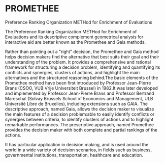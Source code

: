 # PROMETHEE

Preference Ranking Organization METHod for Enrichment of Evaluations

The Preference Ranking Organization METHod for Enrichment of Evaluations and its descriptive complement geometrical analysis for interactive aid are better known as the Promethee and Gaia methods.

Rather than pointing out a "right" decision, the Promethee and Gaia method helps decision makers find the alternative that best suits their goal and their understanding of the problem. It provides a comprehensive and rational framework for structuring a decision problem, identifying and quantifying its conflicts and synergies, clusters of actions, and highlight the main alternatives and the structured reasoning behind.The basic elements of the Promethee method have been first introduced by Professor Jean-Pierre Brans (CSOO, VUB Vrije Universiteit Brussel) in 1982.It was later developed and implemented by Professor Jean-Pierre Brans and Professor Bertrand Mareschal (Solvay Brussels School of Economics and Management, ULB Université Libre de Bruxelles), including extensions such as GAIA.
The descriptive approach, named Gaia, allows the decision maker to visualize the main features of a decision problem:able to easily identify conflicts or synergies between criteria, to identify clusters of actions and to highlight remarkable performances.
The prescriptive approach, named Promethee provides the decision maker with both complete and partial rankings of the actions.

It has particular application in decision making, and is used around the world in a wide variety of decision scenarios, in fields such as business, governmental institutions, transportation, healthcare and education.


